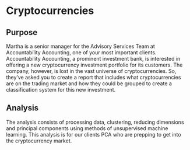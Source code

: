 # Cryptocurrencies

## Purpose 

Martha is a senior manager for the Advisory Services Team at Accountability Accounting, one of your most important clients. Accountability Accounting, a prominent investment bank, is interested in offering a new cryptocurrency investment portfolio for its customers. The company, however, is lost in the vast universe of cryptocurrencies. So, they’ve asked you to create a report that includes what cryptocurrencies are on the trading market and how they could be grouped to create a classification system for this new investment.

## Analysis

The analysis consists of processing data, clustering, reducing dimensions and principal components using methods of unsupervised machine learning. This analysis is for our clients PCA who are prepping to get into the cryptocurrency market. 

